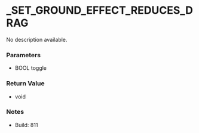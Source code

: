 # _SET_GROUND_EFFECT_REDUCES_DRAG

No description available.

### Parameters
* BOOL toggle

### Return Value
* void

### Notes
* Build: 811

